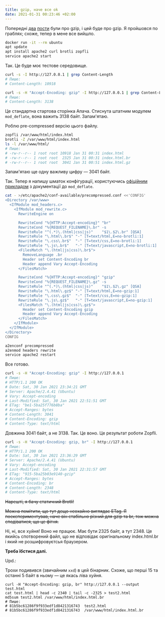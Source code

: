 ```yaml
---
title: gzip, наче все ok
date: 2021-01-31 00:23:46 +02:00
---
```


Попередні [два][2] [пости][3] були про gzip, і цей буде про gzip. Я пройшовся по граблях; схоже, тепер в мене все вийшло.

```sh
docker run -it --rm ubuntu
apt update
apt install apache2 curl brotli zopfli
service apache2 start
```

Так. Це буде моє тестове середовище.

```sh
curl -s -I http://127.0.0.1 | grep Content-Length
# Пише:
# Content-Length: 10918

curl -s -H "Accept-Encoding: gzip" -I http://127.0.0.1 | grep Content-Length
# Пише:
# Content-Length: 3138
```

Це стандартна стартова сторінка Апача. Стиснута штатним модулем `mod_deflate`, вона важить 3138 байт. Запам'ятаю.

Роблю pre-compressed версію цього файлу.

```sh
zopfli /var/www/html/index.html
brotli -Z /var/www/html/index.html
ls -l /var/www/html/
# Пише:
# -rw-r--r-- 1 root root 10918 Jan 31 00:31 index.html
# -rw-r--r-- 1 root root  2325 Jan 31 00:31 index.html.br
# -rw-r--r-- 1 root root  3041 Jan 31 00:51 index.html.gz
```

Запам'ятаю ще одну важливу цифру — 3041 байт.

Так. Тепер я напишу шматок конфігурації, користуючись [офіційним прикладом][1] з документації до `mod_deflate`.

```sh
cat - >/etc/apache2/conf-available/precompressed.conf <<'CONFIG'
<Directory /var/www>
  <IfModule mod_headers.c>
    <IfModule mod_rewrite.c>
      RewriteEngine on

      RewriteCond "%{HTTP:Accept-encoding}" "br"
      RewriteCond "%{REQUEST_FILENAME}\.br" -s
      RewriteRule "^(.*)\.(html|css|js)"    "$1\.$2\.br" [QSA]
      RewriteRule "\.html\.br$" "-" [T=text/html,E=no-brotli:1]
      RewriteRule "\.css\.br$"  "-" [T=text/css,E=no-brotli:1]
      RewriteRule "\.js\.br$"   "-" [T=text/javascript,E=no-brotli:1]
      <FilesMatch "\.(html|js|css)\.br$">
        RemoveLanguage .br
        Header set Content-Encoding br
        Header append Vary Accept-Encoding
      </FilesMatch>

      RewriteCond "%{HTTP:Accept-encoding}" "gzip"
      RewriteCond "%{REQUEST_FILENAME}\.gz" -s
      RewriteRule "^(.*)\.(html|css|js)"    "$1\.$2\.gz" [QSA]
      RewriteRule "\.html\.gz$" "-" [T=text/html,E=no-gzip:1]
      RewriteRule "\.css\.gz$"  "-" [T=text/css,E=no-gzip:1]
      RewriteRule "\.js\.gz$"   "-" [T=text/javascript,E=no-gzip:1]
      <FilesMatch "\.(html|js|css)\.gz$">
        Header set Content-Encoding gzip
        Header append Vary Accept-Encoding
      </FilesMatch>
    </IfModule>
  </IfModule>
</Directory>
CONFIG

a2enconf precompressed
a2enmod headers rewrite
service apache2 restart
```

Все готово.

```sh
curl -s -H "Accept-Encoding: gzip" -I http://127.0.0.1
# Пише:
# HTTP/1.1 200 OK
# Date: Sat, 30 Jan 2021 23:34:21 GMT
# Server: Apache/2.4.41 (Ubuntu)
# Vary: Accept-encoding
# Last-Modified: Sat, 30 Jan 2021 22:51:51 GMT
# ETag: "be1-5ba25f776b8ba"
# Accept-Ranges: bytes
# Content-Length: 3041
# Content-Encoding: gzip
# Content-Type: text/html
```

Довжина 3041 байт, а не 3138. Так. Це воно. Це результат роботи Zopfli.

```sh
curl -s -H "Accept-Encoding: gzip, br" -I http://127.0.0.1
# Пише:
# HTTP/1.1 200 OK
# Date: Sat, 30 Jan 2021 23:36:29 GMT
# Server: Apache/2.4.41 (Ubuntu)
# Vary: Accept-encoding
# Last-Modified: Sat, 30 Jan 2021 22:31:57 GMT
# ETag: "915-5ba25b03e9140-gzip"
# Accept-Ranges: bytes
# Content-Encoding: br
# Content-Length: 2348
# Content-Type: text/html
```

~~Нарешті, я бачу статичний Brotli!~~

~~Можна помітити, що тут дещо неохайно виглядає ETag. Я поекспериментував, наче він стабільно різний для gzip та br, тож можна сподіватися, що це фігня.~~

Ні, ні, все хуйня! Воно не працює. Має бути 2325 байт, а тут 2348. Це якийсь спотворений файл, що не відповідає оригінальному index.html.br і який не розшифровуєтсья браузером.

**Треба їбстися далі.**

Upd.:

Трохи подивився (звичайним `xxd`) в цей бінарник. Схоже, що перші 15 та останні 5 байт в ньому — це якась ліва хуйня.

```
curl -H "Accept-Encoding: gzip, br" http://127.0.0.1 --output test.html
cat test.html | head -c 2340 | tail -c -2325 > test2.html
md5sum test2.html /var/www/html/index.html.br
# Пише:
# 81b5bc61286f9f933edf1d8421316743  test2.html
# 81b5bc61286f9f933edf1d8421316743  /var/www/html/index.html.br
```

[1]: https://httpd.apache.org/docs/2.4/mod/mod_deflate.html#precompressed
[2]: /2021/01/26/brotli.html
[3]: /2021/01/28/gzip-wtf.html
